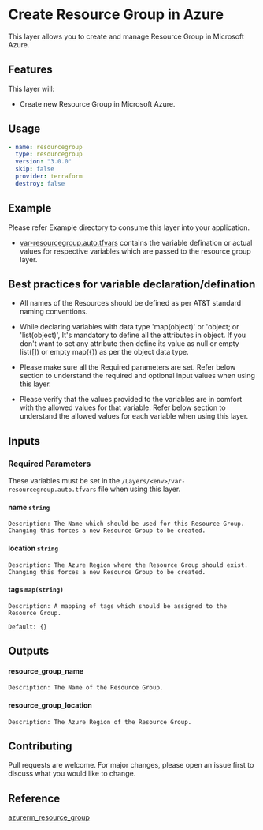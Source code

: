 # Create Resource Group in Azure

This layer allows you to create and manage Resource Group in Microsoft Azure.

## Features

This layer will:

- Create new Resource Group in Microsoft Azure.

## Usage

```yaml
- name: resourcegroup
  type: resourcegroup
  version: "3.0.0"
  skip: false
  provider: terraform
  destroy: false
```

## Example

Please refer Example directory to consume this layer into your application.

- [var-resourcegroup.auto.tfvars](./var-resourcegroup.auto.tfvars) contains the variable defination or actual values for respective variables which are passed to the resource group layer.

## Best practices for variable declaration/defination

- All names of the Resources should be defined as per AT&T standard naming conventions.

- While declaring variables with data type 'map(object)' or 'object; or 'list(object)', It's mandatory to define all the attributes in object. If you don't want to set any attribute then define its value as null or empty list([]) or empty map({}) as per the object data type.

- Please make sure all the Required parameters are set. Refer below section to understand the required and optional input values when using this layer.

- Please verify that the values provided to the variables are in comfort with the allowed values for that variable. Refer below section to understand the allowed values for each variable when using this layer.

## Inputs

### **Required Parameters**

These variables must be set in the `/Layers/<env>/var-resourcegroup.auto.tfvars` file when using this layer.

#### name `string`

    Description: The Name which should be used for this Resource Group. Changing this forces a new Resource Group to be created.

#### location `string`

    Description: The Azure Region where the Resource Group should exist. Changing this forces a new Resource Group to be created.

#### tags `map(string)`

    Description: A mapping of tags which should be assigned to the Resource Group.

    Default: {}

## Outputs

#### resource_group_name

    Description: The Name of the Resource Group.

#### resource_group_location

    Description: The Azure Region of the Resource Group.

## Contributing

Pull requests are welcome. For major changes, please open an issue first to discuss what you would like to change.

## Reference

[azurerm_resource_group](https://www.terraform.io/docs/providers/azurerm/r/resource_group.html)
